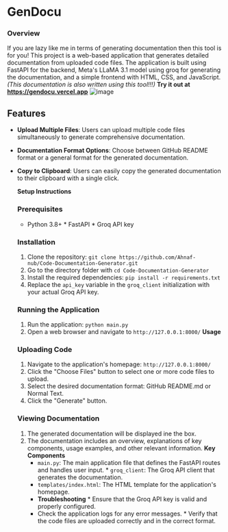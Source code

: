 # GenDocu
### Overview
If you are lazy like me in terms of generating documentation then this tool is for you! This project is a web-based application that generates detailed documentation from uploaded code files. The application is built using FastAPI for the backend, Meta's LLaMA 3.1 model using groq for generating the documentation, and a simple frontend with HTML, CSS, and JavaScript. 
*(This documentation is also written using this tool!!!)*
**Try it out at https://gendocu.vercel.app**
![image](https://github.com/user-attachments/assets/a3fbe7a7-988e-407c-a4d0-e81070cf8b76)
## Features

- **Upload Multiple Files**: Users can upload multiple code files simultaneously to generate comprehensive documentation.
- **Documentation Format Options**: Choose between GitHub README format or a general format for the generated documentation.
- **Copy to Clipboard**: Users can easily copy the generated documentation to their clipboard with a single click.

  **Setup Instructions**
   ### Prerequisites
    * Python 3.8+ * FastAPI * Groq API key
     ### Installation 
     1. Clone the repository: `git clone https://github.com/Ahnaf-nub/Code-Documentation-Generator.git`
     2. Go to the directory folder with `cd Code-Documentation-Generator`
     3. Install the required dependencies: `pip install -r requirements.txt` 
     4. Replace the `api_key` variable in the `groq_client` initialization with your actual Groq API key. 
     ### Running the Application 
     1. Run the application: `python main.py`
     2. Open a web browser and navigate to `http://127.0.0.1:8000/`
    **Usage**
    ### Uploading Code
    1. Navigate to the application's homepage: `http://127.0.0.1:8000/`
    2. Click the "Choose Files" button to select one or more code files to upload.
    3. Select the desired documentation format: GitHub README.md or Normal Text.
    4. Click the "Generate" button.
    ### Viewing Documentation 
    1. The generated documentation will be displayed ine the box.
    2. The documentation includes an overview, explanations of key components, usage examples, and other relevant information.
    **Key Components**
       * `main.py`: The main application file that defines the FastAPI routes and handles user input. *
      `groq_client`: The Groq API client that generates the documentation.
       * `templates/index.html`: The HTML template for the application's homepage.
       *  **Troubleshooting** * 
       Ensure that the Groq API key is valid and properly configured.
       * Check the application logs for any error messages. * Verify that the code files are uploaded correctly and in the correct format.

